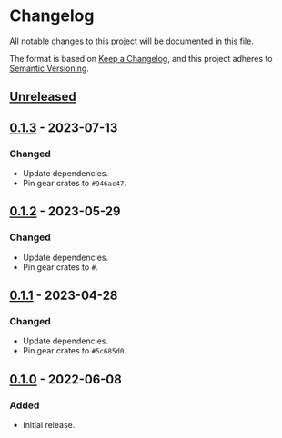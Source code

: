 # Changelog
All notable changes to this project will be documented in this file.

The format is based on [Keep a Changelog](https://keepachangelog.com/en/1.0.0/),
and this project adheres to [Semantic Versioning](https://semver.org/spec/v2.0.0.html).

## [Unreleased]

## [0.1.3] - 2023-07-13
### Changed
- Update dependencies.
- Pin gear crates to `#946ac47`.

## [0.1.2] - 2023-05-29
### Changed
- Update dependencies.
- Pin gear crates to `#`.

## [0.1.1] - 2023-04-28
### Changed
- Update dependencies.
- Pin gear crates to `#5c685d0`.

## [0.1.0] - 2022-06-08
### Added
- Initial release.

[Unreleased]: https://github.com/gear-dapps/RMRK/compare/0.1.3...HEAD
[0.1.3]: https://github.com/gear-dapps/RMRK/compare/0.1.2...0.1.3
[0.1.2]: https://github.com/gear-dapps/RMRK/compare/0.1.1...0.1.2
[0.1.1]: https://github.com/gear-dapps/RMRK/compare/0.1.0...0.1.1
[0.1.0]: https://github.com/gear-dapps/RMRK/compare/28025a2...0.1.0
